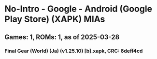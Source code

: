 # No-Intro - Google - Android (Google Play Store) (XAPK) MIAs
## Games: 1, ROMs: 1, as of 2025-03-28

### Final Gear (World) (Ja) (v1.25.10) [b].xapk, CRC: 6deff4cd
